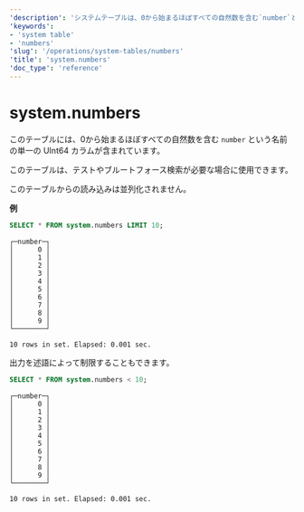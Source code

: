 ```yaml
---
'description': 'システムテーブルは、0から始まるほぼすべての自然数を含む`number`という名前の単一UInt64カラムを含みます。'
'keywords':
- 'system table'
- 'numbers'
'slug': '/operations/system-tables/numbers'
'title': 'system.numbers'
'doc_type': 'reference'
---
```



# system.numbers

このテーブルには、0から始まるほぼすべての自然数を含む `number` という名前の単一の UInt64 カラムが含まれています。

このテーブルは、テストやブルートフォース検索が必要な場合に使用できます。

このテーブルからの読み込みは並列化されません。

**例**

```sql
SELECT * FROM system.numbers LIMIT 10;
```

```response
┌─number─┐
│      0 │
│      1 │
│      2 │
│      3 │
│      4 │
│      5 │
│      6 │
│      7 │
│      8 │
│      9 │
└────────┘

10 rows in set. Elapsed: 0.001 sec.
```

出力を述語によって制限することもできます。

```sql
SELECT * FROM system.numbers < 10;
```

```response
┌─number─┐
│      0 │
│      1 │
│      2 │
│      3 │
│      4 │
│      5 │
│      6 │
│      7 │
│      8 │
│      9 │
└────────┘

10 rows in set. Elapsed: 0.001 sec.
```
